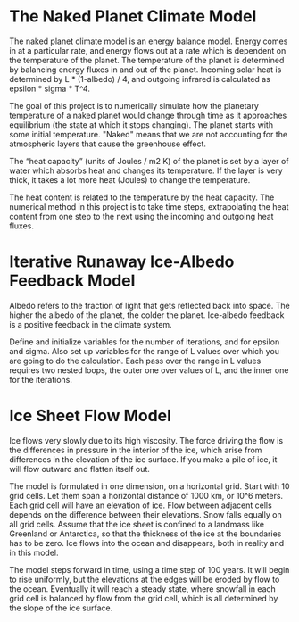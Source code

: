 # The Naked Planet Climate Model
The naked planet climate model is an energy balance model. Energy comes in at a particular rate, and energy flows out at a rate which is dependent on the temperature of the planet.
The temperature of the planet is determined by balancing energy fluxes in and out of the planet.  Incoming solar heat is determined by L * (1-albedo) / 4, and outgoing infrared is calculated as epsilon * sigma * T^4.

The goal of this project is to numerically simulate how the planetary temperature of a naked planet would change through time as it approaches equilibrium (the state at which it stops changing).  The planet starts with some initial temperature. "Naked" means that we are not accounting for the atmospheric layers that cause the greenhouse effect.

The “heat capacity” (units of Joules / m2 K) of the planet is set by a layer of water which absorbs heat and changes its temperature.  If the layer is very thick, it takes a lot more heat (Joules) to change the temperature.

The heat content is related to the temperature by the heat capacity. The numerical method in this project is to take time steps, extrapolating the heat content from one step to the next using the incoming and outgoing heat fluxes.

# Iterative Runaway Ice-Albedo Feedback Model
Albedo refers to the fraction of light that gets reflected back into space. The higher the albedo of the planet, the colder the planet. Ice-albedo feedback is a positive feedback in the climate system.

Define and initialize variables for the number of iterations, and for epsilon and sigma. Also set up variables for the range of L values over which you are going to do the calculation. Each pass over the range in L values requires two nested loops, the outer one over values of L, and the inner one for the iterations.

# Ice Sheet Flow Model
Ice flows very slowly due to its high viscosity. The force driving the flow is the differences in pressure in the interior of the ice, which arise from differences in the elevation of the ice surface.  If you make a pile of ice, it will flow outward and flatten itself out.

The model is formulated in one dimension, on a horizontal grid.  Start with 10 grid cells.  Let them span a horizontal distance of 1000 km, or 10^6 meters.  Each grid cell will have an elevation of ice.  Flow between adjacent cells depends on the difference between their elevations.  Snow falls equally on all grid cells. Assume that the ice sheet is confined to a landmass like Greenland or Antarctica, so that the thickness of the ice at the boundaries has to be zero.  Ice flows into the ocean and disappears, both in reality and in this model.

The model steps forward in time, using a time step of 100 years.  It will begin to rise uniformly, but the elevations at the edges will be eroded by flow to the ocean.  Eventually it will reach a steady state, where snowfall in each grid cell is balanced by flow from the grid cell, which is all determined by the slope of the ice surface.  

